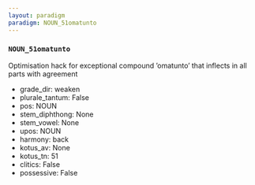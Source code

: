 ```yaml
---
layout: paradigm
paradigm: NOUN_51omatunto
---
```

### ` NOUN_51omatunto `

Optimisation hack for exceptional compound ’omatunto’ that inflects in all parts with agreement
* grade_dir: weaken
* plurale_tantum: False
* pos: NOUN
* stem_diphthong: None
* stem_vowel: None
* upos: NOUN
* harmony: back
* kotus_av: None
* kotus_tn: 51
* clitics: False
* possessive: False
